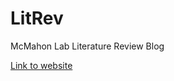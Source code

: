 # LitRev
McMahon Lab Literature Review Blog

[Link to website](http://mcmahonlab.github.io/LitRev/)
